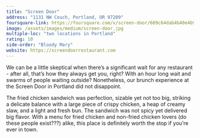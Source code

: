 ```yaml
---
title: "Screen Door"
address: "1131 NW Couch, Portland, OR 97209"
foursquare-link: https://foursquare.com/v/screen-door/609c64dab4b40e4b9aad5317
image: /assets/images/medium/screen-door.jpg
multiple-loc: "two locations in Portland"
rating: 10
side-order: "Bloody Mary"
website: https://screendoorrestaurant.com
---
```


We can be a little skeptical when there’s a significant wait for any restaurant - after all, that’s how they always get
you, right? With an hour long wait and swarms of people waiting outside? Nonetheless, our brunch experience at the
Screen Door in Portland did not disappoint. 

The fried chicken sandwich was perfection, sizable yet not too big, striking a delicate balance with a large piece of
crispy chicken, a heap of creamy slaw, and a light and fresh bun. The sandwich was not spicy yet delivered big flavor.
With a menu for fried chicken and non-fried chicken lovers (do these people exist???) alike, this place is definitely
worth the stop if you’re ever in town.
